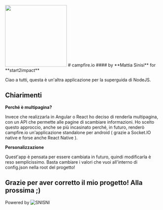 <img src="https://i.ibb.co/JBD1xNh/campfire-io.png" alt="" width="200" height="200"/>
# campfire.io
#### by **Mattia Sinisi** for **start2impact**

Ciao a tutti, questa è un'altra applicazione per la superguida
di NodeJS.

## Chiarimenti
<b>Perché è multipagina?</b>

Invece che realizzarla in Angular o React ho deciso di renderla
multipagina, con un API che permette alle pagine di scambiare
informazioni. Ho scelto questo approccio, anche se più incasinato
perché, in futuro, renderò campfire.io un'applicazione standalone
per android ( grazie a Socket.IO native e forse anche React Native ).

<b>Personalizzazione</b>

Quest'app è pensata per essere cambiata in futuro, quindi modificarla
è reso semplicissimo. Basta cambiare i valori che vuoi all'interno di
config.json nella root del progetto!

## Grazie per aver corretto il mio progetto! Alla prossima ;)

Powered  by
![SNISNI](https://www.snisni.it/Icons/slim-logo.png)
